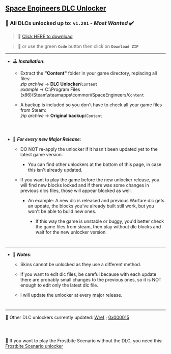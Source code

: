 ## [Space Engineers DLC Unlocker](https://github.com/Lamer87/Space_Engineers_DLC_unlocker#space-engineers-dlc-unlocker)

### 🚀 All DLCs unlocked up to: `v1.201` - *Most Wanted* ✔️

>💾 [Click HERE to download](https://github.com/Lamer87/Space_Engineers_DLC_unlocker/archive/refs/heads/main.zip)

>💾 or use the green **`Code`** button then click on **`Download ZIP`**

---
- 🕹️ ***Installation***:

  - Extract the **"Content"** folder in your game directory, replacing all files:  
*zip archive* -> **DLC Unlocker**/`Content`  
*example* -> C:\Program Files (x86)\Steam\steamapps\common\SpaceEngineers/`Content`  

  - A backup is included so you don't have to check all your game files from Steam:  
*zip archive* -> **Original backup**/`Content`  

[<img src="https://i.ibb.co/h7hwpbn/Empty-png.png" width="10"/>](https://github.com/Lamer87/Space_Engineers_DLC_unlocker)
---
- 🔄 ***For every new Major Release***:

  - DO NOT re-apply the unlocker if it hasn't been updated yet to the latest game version.
    - You can find other unlockers at the bottom of this page, in case this isn't already updated.

  - If you want to play the game before the new unlocker release, you will find new blocks locked and if there was some changes in previous dlcs files, those will appear blocked as well.
    - An example: A new dlc is released and previous Warfare dlc gets an update, the blocks you've already built still work, but you won't be able to build new ones.

      - If this way the game is unstable or buggy, you'd better check the game files from steam, then play without dlc blocks and wait for the new unlocker version.

[<img src="https://i.ibb.co/h7hwpbn/Empty-png.png" width="10"/>](https://github.com/Lamer87/Space_Engineers_DLC_unlocker)

---

- 📜 ***Notes***:

  - Skins cannot be unlocked as they use a different method.  

  - If you want to edit dlc files, be careful because with each update there are probably small changes to the previous ones, so it is NOT enough to edit only the latest dlc file.  

   - I will update the unlocker at every major release.  

[<img src="https://i.ibb.co/h7hwpbn/Empty-png.png" width="10"/>](https://github.com/Lamer87/Space_Engineers_DLC_unlocker)

---

📌 Other DLC unlockers currently updated: [Wref](https://github.com/wrefgtzweve/SpaceEngineersDLCUnlocker) ; [0x000015](https://github.com/0x000015/SpaceEngineers-DLC-Bypass)  
<!-- Not updated: [AdrianOkay](https://github.com/AdrianOkay/SpaceEngineersDLC-Unlocker) -->

[<img src="https://i.ibb.co/h7hwpbn/Empty-png.png" width="10"/>](https://github.com/Lamer87/Space_Engineers_DLC_unlocker)
---
🧊 If you want to play the Frostbite Scenario without the DLC, you need this: [Frostbite Scenario unlocker](https://github.com/Lamer87/Space-Engineers-Frostbite-Scenario-Unlocker)  
[<img src="https://i.ibb.co/h7hwpbn/Empty-png.png" width="10"/>](https://github.com/Lamer87/Space_Engineers_DLC_unlocker)




<!-- -->

<!-- useless code to use occasionally: -->

<!--  escluse freccette, copiare da qui># UPDATING - PLEASE WAIT!
# just few minutes and the unlocker is ready!
# or take a look at the other unlockers here:
## [Wref](https://github.com/wrefgtzweve/SpaceEngineersDLCUnlocker) ; [0x000015](https://github.com/0x000015/SpaceEngineers-DLC-Bypass)
# 
# 
# 
<fino a qui, incollare all'inizio.  -->

<!-- [<img src="https://i.ibb.co/JxM2nh7/Donwload-button-png-LITE.png" width="175"/>](https://github.com/Lamer87/Space_Engineers_DLC_unlocker/archive/refs/heads/main.zip) -->

<!-- [<img src="https://i.ibb.co/QMrP5yL/SEmw-lol.jpg" width="250"/>](https://youtu.be/dQw4w9WgXcQ)  
(sorry for this) -->

<!-- - [ ] \square to select -->
